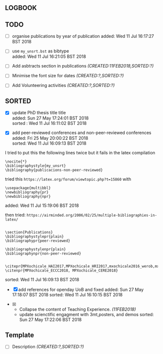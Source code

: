LOGBOOK
---


## TODO 

* [ ] organise publications by year of publication 
	added: Wed 11 Jul 16:17:27 BST 2018


* [ ]  use `my_unsrt.bst` as bibtype  
	added: Wed 11 Jul 16:21:05 BST 2018  



* [ ] Add asbtracts section in publications _(CREATED:11FEB2018,SORTED:?)_  


* [ ] Minimise the font size for dates  _(CREATED:?,SORTED:?)_  


* [ ] Add Volunteering activities  _(CREATED:?,SORTED:?)_  




## SORTED


* [x] update PhD thesis title  title   
	added: Sun 27 May 17:24:01 BST 2018  
	sorted : Wed 11 Jul 16:11:02 BST 2018  



* [x] add peer-reviewed conferences and non-peer-reviewed conferences
	added: Fri 25 May 20:00:22 BST 2018    
	sorted: Wed 11 Jul 16:09:13 BST 2018

I tried to put this the following lines twice but it fails in the latex compilation
```
\nocite{*}
\bibliographystyle{my_unsrt}
\bibliography{publicacions-non-peer-reviewed}
```

tried this `https://latex.org/forum/viewtopic.php?t=15860` with

```
\usepackage{multibbl}
\newbibliography{pr}
\newbibliography{npr}
```

added: Wed 11 Jul 15:19:06 BST 2018


 	


then tried: `https://airminded.org/2006/02/25/multiple-bibliographies-in-latex/`

```

\section{Publications}
\bibliographystylepr{plain}
\bibliographypr{peer-reviewed}

\bibliographystylenpr{plain}
\bibliographynpr{non-peer-reviewed}


\citepr{MPXochicale_HAI2017,MPXochicale_HRI2017,mxochicale2016_werob,mxochicale2006_ced,mxochicale2016_derdis}
\citenpr{MPXochicale_ECCC2018, MPXochicale_CERE2018}
```


sorted: Wed 11 Jul 16:09:13 BST 2018


* [x] add references for openday UoB and fixed 
	added: Sun 27 May 17:18:07 BST 2018
	sorted: Wed 11 Jul 16:10:15 BST 2018




* [x] 	* Collapse the content of Teaching Experience. _(11FEB2018)_
	* update scienctific engagment with 3mt,posters, and demos
	sorted: Sun 27 May 17:22:06 BST 2018

## Template 
* [ ] Description _(CREATED:?,SORTED:?)_  

